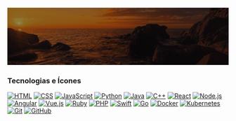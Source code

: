 ![Animação de Digitação](media/Cabeçalho.gif)

### Tecnologias e Ícones

[![HTML](https://img.shields.io/badge/-HTML-333333?style=for-the-badge&logo=html5&logoColor=white)](#)
[![CSS](https://img.shields.io/badge/-CSS-1572B6?style=for-the-badge&logo=css3&logoColor=white)](#)
[![JavaScript](https://img.shields.io/badge/-JavaScript-black?style=for-the-badge&logo=javascript&logoColor=white)](#)
[![Python](https://img.shields.io/badge/-Python-3776AB?style=for-the-badge&logo=python&logoColor=white)](#)
[![Java](https://img.shields.io/badge/-Java-007396?style=for-the-badge&logo=java&logoColor=white)](#)
[![C++](https://img.shields.io/badge/-C++-00599C?style=for-the-badge&logo=c%2B%2B&logoColor=white)](#)
[![React](https://img.shields.io/badge/-React-black?style=for-the-badge&logo=react&logoColor=white)](#)
[![Node.js](https://img.shields.io/badge/-Node.js-black?style=for-the-badge&logo=node.js&logoColor=white)](#)
[![Angular](https://img.shields.io/badge/-Angular-DD0031?style=for-the-badge&logo=angular&logoColor=white)](#)
[![Vue.js](https://img.shields.io/badge/-Vue.js-4FC08D?style=for-the-badge&logo=vue.js&logoColor=white)](#)
[![Ruby](https://img.shields.io/badge/-Ruby-CC342D?style=for-the-badge&logo=ruby&logoColor=white)](#)
[![PHP](https://img.shields.io/badge/-PHP-777BB4?style=for-the-badge&logo=php&logoColor=white)](#)
[![Swift](https://img.shields.io/badge/-Swift-FA7343?style=for-the-badge&logo=swift&logoColor=white)](#)
[![Go](https://img.shields.io/badge/-Go-00ADD8?style=for-the-badge&logo=go&logoColor=white)](#)
[![Docker](https://img.shields.io/badge/-Docker-black?style=for-the-badge&logo=docker&logoColor=white)](#)
[![Kubernetes](https://img.shields.io/badge/-Kubernetes-326CE5?style=for-the-badge&logo=kubernetes&logoColor=white)](#)
[![Git](https://img.shields.io/badge/-Git-black?style=for-the-badge&logo=git&logoColor=white)](#)
[![GitHub](https://img.shields.io/badge/-GitHub-181717?style=for-the-badge&logo=github&logoColor=white)](#)

